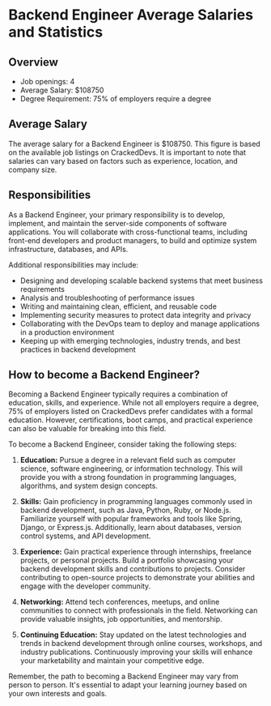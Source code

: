 # Backend Engineer Average Salaries and Statistics

## Overview

- Job openings: 4
- Average Salary: $108750
- Degree Requirement: 75% of employers require a degree

## Average Salary

The average salary for a Backend Engineer is $108750. This figure is based on the available job listings on CrackedDevs. It is important to note that salaries can vary based on factors such as experience, location, and company size.

## Responsibilities

As a Backend Engineer, your primary responsibility is to develop, implement, and maintain the server-side components of software applications. You will collaborate with cross-functional teams, including front-end developers and product managers, to build and optimize system infrastructure, databases, and APIs.

Additional responsibilities may include:

- Designing and developing scalable backend systems that meet business requirements
- Analysis and troubleshooting of performance issues
- Writing and maintaining clean, efficient, and reusable code
- Implementing security measures to protect data integrity and privacy
- Collaborating with the DevOps team to deploy and manage applications in a production environment
- Keeping up with emerging technologies, industry trends, and best practices in backend development

## How to become a Backend Engineer?

Becoming a Backend Engineer typically requires a combination of education, skills, and experience. While not all employers require a degree, 75% of employers listed on CrackedDevs prefer candidates with a formal education. However, certifications, boot camps, and practical experience can also be valuable for breaking into this field.

To become a Backend Engineer, consider taking the following steps:

1. **Education:** Pursue a degree in a relevant field such as computer science, software engineering, or information technology. This will provide you with a strong foundation in programming languages, algorithms, and system design concepts.

2. **Skills:** Gain proficiency in programming languages commonly used in backend development, such as Java, Python, Ruby, or Node.js. Familiarize yourself with popular frameworks and tools like Spring, Django, or Express.js. Additionally, learn about databases, version control systems, and API development.

3. **Experience:** Gain practical experience through internships, freelance projects, or personal projects. Build a portfolio showcasing your backend development skills and contributions to projects. Consider contributing to open-source projects to demonstrate your abilities and engage with the developer community.

4. **Networking:** Attend tech conferences, meetups, and online communities to connect with professionals in the field. Networking can provide valuable insights, job opportunities, and mentorship.

5. **Continuing Education:** Stay updated on the latest technologies and trends in backend development through online courses, workshops, and industry publications. Continuously improving your skills will enhance your marketability and maintain your competitive edge.

Remember, the path to becoming a Backend Engineer may vary from person to person. It's essential to adapt your learning journey based on your own interests and goals.